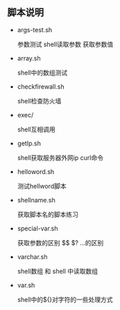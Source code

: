 ## 脚本说明
- args-test.sh 
	
	参数测试 shell读取参数 获取参数值
	
- array.sh

	shell中的数组测试
- checkfirewall.sh

	shell检查防火墙
	
- exec/

	shell互相调用
- getIp.sh

	shell获取服务器外网ip curl命令
- helloword.sh
	
	测试hellword脚本
		
- shellname.sh

	获取脚本名的脚本练习
- special-var.sh

	获取参数的区别 $$ $? ...的区别
- varchar.sh
	
	shell数组 和 shell 中读取数组
- var.sh

	shell中的${}对字符的一些处理方式
